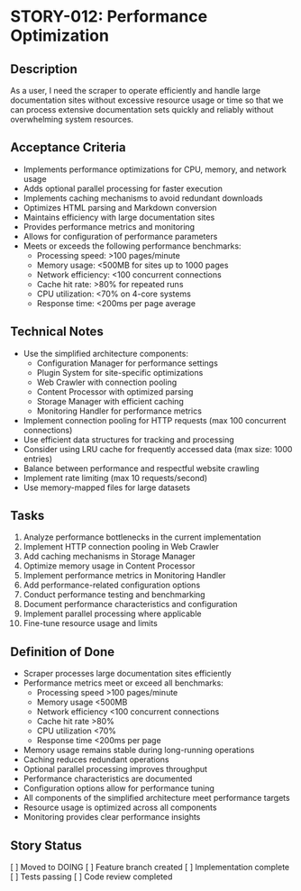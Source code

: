 # STORY-012: Performance Optimization

## Description
As a user, I need the scraper to operate efficiently and handle large documentation sites without excessive resource usage or time so that we can process extensive documentation sets quickly and reliably without overwhelming system resources.

## Acceptance Criteria
- Implements performance optimizations for CPU, memory, and network usage
- Adds optional parallel processing for faster execution
- Implements caching mechanisms to avoid redundant downloads
- Optimizes HTML parsing and Markdown conversion
- Maintains efficiency with large documentation sites
- Provides performance metrics and monitoring
- Allows for configuration of performance parameters
- Meets or exceeds the following performance benchmarks:
  - Processing speed: >100 pages/minute
  - Memory usage: <500MB for sites up to 1000 pages
  - Network efficiency: <100 concurrent connections
  - Cache hit rate: >80% for repeated runs
  - CPU utilization: <70% on 4-core systems
  - Response time: <200ms per page average

## Technical Notes
- Use the simplified architecture components:
  - Configuration Manager for performance settings
  - Plugin System for site-specific optimizations
  - Web Crawler with connection pooling
  - Content Processor with optimized parsing
  - Storage Manager with efficient caching
  - Monitoring Handler for performance metrics
- Implement connection pooling for HTTP requests (max 100 concurrent connections)
- Use efficient data structures for tracking and processing
- Consider using LRU cache for frequently accessed data (max size: 1000 entries)
- Balance between performance and respectful website crawling
- Implement rate limiting (max 10 requests/second)
- Use memory-mapped files for large datasets

## Tasks
1. Analyze performance bottlenecks in the current implementation
2. Implement HTTP connection pooling in Web Crawler
3. Add caching mechanisms in Storage Manager
4. Optimize memory usage in Content Processor
5. Implement performance metrics in Monitoring Handler
6. Add performance-related configuration options
7. Conduct performance testing and benchmarking
8. Document performance characteristics and configuration
9. Implement parallel processing where applicable
10. Fine-tune resource usage and limits

## Definition of Done
- Scraper processes large documentation sites efficiently
- Performance metrics meet or exceed all benchmarks:
  - Processing speed >100 pages/minute
  - Memory usage <500MB
  - Network efficiency <100 concurrent connections
  - Cache hit rate >80%
  - CPU utilization <70%
  - Response time <200ms per page
- Memory usage remains stable during long-running operations
- Caching reduces redundant operations
- Optional parallel processing improves throughput
- Performance characteristics are documented
- Configuration options allow for performance tuning
- All components of the simplified architecture meet performance targets
- Resource usage is optimized across all components
- Monitoring provides clear performance insights 

## Story Status
[ ] Moved to DOING
[ ] Feature branch created
[ ] Implementation complete
[ ] Tests passing
[ ] Code review completed 